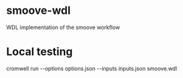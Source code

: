 # smoove-wdl
WDL implementation of the smoove workflow

# Local testing
cromwell run --options options.json --inputs inputs.json smoove.wdl
